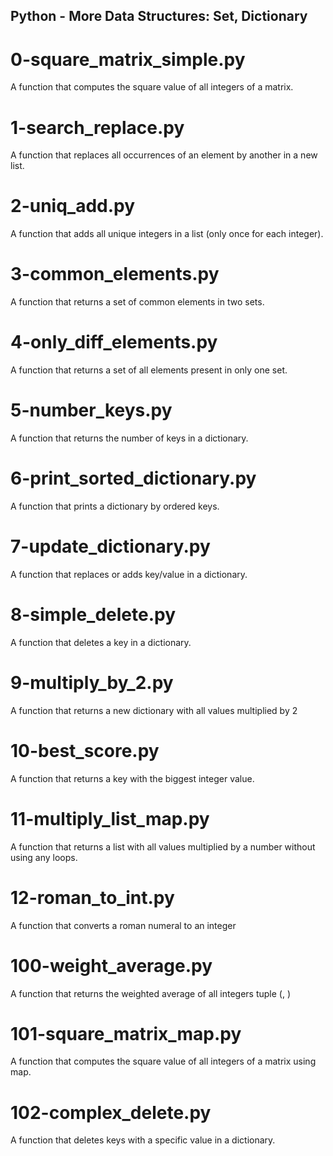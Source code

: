 ## Python - More Data Structures: Set, Dictionary
# 0-square_matrix_simple.py
A function that computes the square value of all integers of a matrix.
# 1-search_replace.py
A function that replaces all occurrences of an element by another in a new list.
# 2-uniq_add.py
A function that adds all unique integers in a list (only once for each integer).
# 3-common_elements.py
A function that returns a set of common elements in two sets.
# 4-only_diff_elements.py
A function that returns a set of all elements present in only one set.
# 5-number_keys.py
A function that returns the number of keys in a dictionary.
# 6-print_sorted_dictionary.py
A function that prints a dictionary by ordered keys.
# 7-update_dictionary.py
A function that replaces or adds key/value in a dictionary.
# 8-simple_delete.py
A function that deletes a key in a dictionary.
# 9-multiply_by_2.py
A function that returns a new dictionary with all values multiplied by 2
# 10-best_score.py
A function that returns a key with the biggest integer value.
# 11-multiply_list_map.py
A function that returns a list with all values multiplied by a number without using any loops.
# 12-roman_to_int.py
A function that converts a roman numeral to an integer
# 100-weight_average.py
A function that returns the weighted average of all integers tuple (<score>, <weight>)
# 101-square_matrix_map.py
A function that computes the square value of all integers of a matrix using map.
# 102-complex_delete.py
A function that deletes keys with a specific value in a dictionary.
